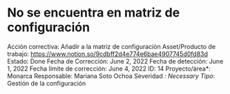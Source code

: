 # No se encuentra en matriz de configuración

Acción correctiva: Añadir a la matriz de configuración
Asset/Producto de trabajo: https://www.notion.so/9cdbff2d4e774e6bae4907745d0fd83d 
Estado: Done
Fecha de Corrección: June 2, 2022
Fecha de detección: June 1, 2022
Fecha límite de corrección: June 4, 2022
ID: 14
Proyecto/área*: Monarca
Responsable: Mariana Soto Ochoa
Severidad *: Necessary
Tipo*: Gestión de la configuración